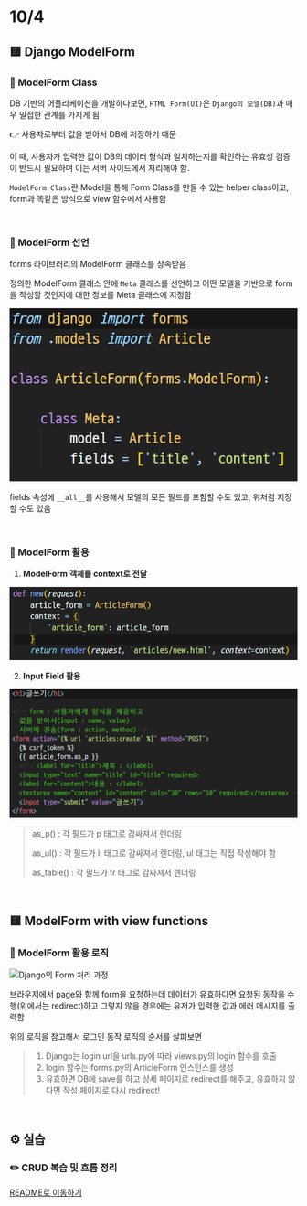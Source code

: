 # 10/4

## 🟨 Django ModelForm

### 🧩 ModelForm Class

DB 기반의 어플리케이션을 개발하다보면, `HTML Form(UI)`은 `Django의 모델(DB)`과 매우 밀접한 관계를 가지게 됨

👉 사용자로부터 값을 받아서 DB에 저장하기 때문

이 때, 사용자가 입력한 값이 DB의 데이터 형식과 일치하는지를 확인하는 유효성 검증이 반드시 필요하며 이는 서버 사이드에서 처리해야 함.

`ModelForm Class`란 Model을 통해 Form Class를 만들 수 있는 helper class이고, form과 똑같은 방식으로 view 함수에서 사용함

<br>

### 🧩 ModelForm 선언

forms 라이브러리의 ModelForm 클래스를 상속받음

정의한 ModelForm 클래스 안에 `Meta` 클래스를 선언하고 어떤 모델을 기반으로 form을 작성할 것인지에 대한 정보를 Meta 클래스에 지정함

![image-20221004142611006](Django_221004.assets/image-20221004142611006.png)

fields 속성에 `__all__`를 사용해서 모델의 모든 필드를 포함할 수도 있고, 위처럼 지정할 수도 있음

<br>

### 🧩 ModelForm 활용

1. **ModelForm 객체를 context로 전달**

![image-20221004143121284](Django_221004.assets/image-20221004143121284.png)

2. **Input Field 활용**

![image-20221004143219762](Django_221004.assets/image-20221004143219762.png)

> as_p() : 각 필드가 p 태그로 감싸져서 렌더링
>
> as_ul() : 각 필드가 li 태그로 감싸져서 렌더링, ul 태그는 직접 작성해야 함
>
> as_table() : 각 필드가 tr 태그로 감싸져서 렌더링

<br>

## 🟨 ModelForm with view functions

### 🧩 ModelForm 활용 로직

![Django의 Form 처리 과정](https://images.velog.io/images/zihs0822/post/7c18c80c-4b15-4283-a6c9-135b9ac77854/image.png)

브라우저에서 page와 함께 form을 요청하는데 데이터가 유효하다면 요청된 동작을 수행(위에서는 redirect)하고 그렇지 않을 경우에는 유저가 입력한 값과 에러 메시지를 출력함

위의 로직을 참고해서 로그인 동작 로직의 순서를 살펴보면

> 1. Django는 login url을 urls.py에 따라 views.py의 login 함수를 호출
> 2. login 함수는 forms.py의 ArticleForm 인스턴스를 생성
> 3. 유효하면 DB에 save를 하고 상세 페이지로 redirect를 해주고, 유효하지 않다면 작성 페이지로 다시 redirect!

<br>

## ⚙️ 실습

### ✏️ CRUD 복습 및 흐름 정리

[README로 이동하기](./Practice/221004/README.md)
